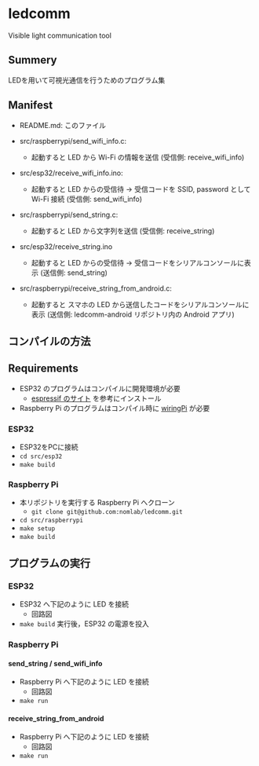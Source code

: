 # ledcomm
Visible light communication tool
## Summery
LEDを用いて可視光通信を行うためのプログラム集

## Manifest
- README.md: このファイル

- src/raspberrypi/send_wifi_info.c:
  - 起動すると LED から Wi-Fi の情報を送信
    (受信側: receive_wifi_info)

- src/esp32/receive_wifi_info.ino:
  - 起動すると LED からの受信待 → 受信コードを SSID, password として Wi-Fi 接続
    (受信側: send_wifi_info)

- src/raspberrypi/send_string.c:
  - 起動すると LED から文字列を送信
    (受信側: receive_string)

- src/esp32/receive_string.ino
  - 起動すると LED からの受信待 → 受信コードをシリアルコンソールに表示
    (送信側: send_string)

- src/raspberrypi/receive_string_from_android.c:
  - 起動すると スマホの LED から送信したコードをシリアルコンソールに表示
    (送信側: ledcomm-android リポジトリ内の Android アプリ)

## コンパイルの方法

## Requirements
- ESP32 のプログラムはコンパイルに開発環境が必要
  - [espressif のサイト](https://docs.espressif.com/projects/esp-idf/en/latest/esp32/get-started/linux-setup.html) を参考にインストール
- Raspberry Pi のプログラムはコンパイル時に [wiringPi](http://wiringpi.com/) が必要

### ESP32
- ESP32をPCに接続
- `cd src/esp32`
- `make build`

### Raspberry Pi
- 本リポジトリを実行する Raspberry Pi へクローン
  - `git clone git@github.com:nomlab/ledcomm.git`
- `cd src/raspberrypi`
- `make setup`
- `make build`

## プログラムの実行

### ESP32
- ESP32 へ下記のように LED を接続
  - 回路図
- `make build` 実行後，ESP32 の電源を投入

### Raspberry Pi
#### send_string / send_wifi_info
- Raspberry Pi へ下記のように LED を接続
  - 回路図
- `make run`

#### receive_string_from_android
- Raspberry Pi へ下記のように LED を接続
  - 回路図
- `make run`
